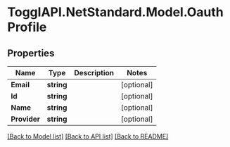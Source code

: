 # TogglAPI.NetStandard.Model.OauthProfile
## Properties

Name | Type | Description | Notes
------------ | ------------- | ------------- | -------------
**Email** | **string** |  | [optional] 
**Id** | **string** |  | [optional] 
**Name** | **string** |  | [optional] 
**Provider** | **string** |  | [optional] 

[[Back to Model list]](../README.md#documentation-for-models) [[Back to API list]](../README.md#documentation-for-api-endpoints) [[Back to README]](../README.md)

